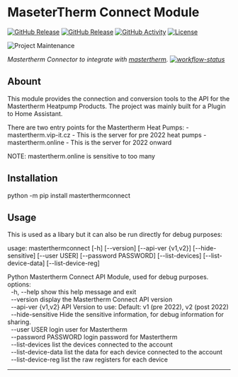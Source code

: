 # MaseterTherm Connect Module
[![GitHub Release][stable-release-shield]][releases]
[![GitHub Release][latest-release-shield]][releases]
[![GitHub Activity][commits-shield]][commits]
[![License][license-shield]](LICENSE)

![Project Maintenance][maintenance-shield]

_Mastertherm Connector to integrate with [mastertherm][mastertherm]. [![workflow-status]][workflows]_

## Abount
This module provides the connection and conversion tools to the API for the Mastertherm Heatpump Products.
The project was mainly built for a Plugin to Home Assistant.

There are two entry points for the Mastertherm Heat Pumps:
    - mastertherm.vip-it.cz - This is the server for pre 2022 heat pumps
    - mastertherm.online - This is the server for 2022 onward

NOTE: mastertherm.online is sensitive to too many

## Installation
python -m pip install masterthermconnect

## Usage
This is used as a libary but it can also be run directly for debug purposes:

usage: masterthermconnect [-h] [--version] [--api-ver {v1,v2}] [--hide-sensitive] [--user USER] [--password PASSWORD] [--list-devices] [--list-device-data] [--list-device-reg]

Python Mastertherm Connect API Module, used for debug purposes.<br>
options:<br>
&nbsp;&nbsp;-h, --help           show this help message and exit<br>
&nbsp;&nbsp;--version            display the Mastertherm Connect API version<br>
&nbsp;&nbsp;--api-ver {v1,v2}    API Version to use: Default: v1 (pre 2022), v2 (post 2022)<br>
&nbsp;&nbsp;--hide-sensitive     Hide the sensitive information, for debug information for sharing.<br>
&nbsp;&nbsp;--user USER          login user for Mastertherm<br>
&nbsp;&nbsp;--password PASSWORD  login password for Mastertherm<br>
&nbsp;&nbsp;--list-devices       list the devices connected to the account<br>
&nbsp;&nbsp;--list-device-data   list the data for each device connected to the account<br>
&nbsp;&nbsp;--list-device-reg    list the raw registers for each device<br>



***
[commits-shield]: https://img.shields.io/github/commit-activity/y/sHedC/python-masterthermconnect?style=for-the-badge
[commits]: https://github.com/shedc/python-masterthermconnect/commits/main
[license-shield]: https://img.shields.io/github/license/shedc/python-masterthermconnect?style=for-the-badge
[stable-release-shield]: https://img.shields.io/github/v/release/shedc/python-masterthermconnect?style=for-the-badge&lable=Stable+Release
[latest-release-shield]: https://img.shields.io/github/v/release/shedc/python-masterthermconnect?include_prereleases&style=for-the-badge&Latest+Release
[releases]: https://github.com/shedc/python-masterthermconnect/releases
[maintenance-shield]: https://img.shields.io/badge/maintainer-Richard%20Holmes%20%40shedc-blue.svg?style=for-the-badge
[mastertherm]: https://github.com/sHedC/python-masterthermconnect
[workflow-status]: https://github.com/sHedC/python-masterthermconnect/actions/workflows/python-app.yml/badge.svg
[workflows]: https://github.com/sHedC/python-masterthermconnect/actions/workflows/python-app.yml
